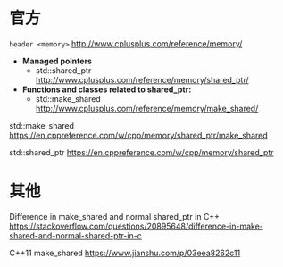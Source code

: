 
# 官方

`header <memory>` http://www.cplusplus.com/reference/memory/
- **Managed pointers**
  * std::shared_ptr http://www.cplusplus.com/reference/memory/shared_ptr/
- **Functions and classes related to shared_ptr:**
  * std::make_shared http://www.cplusplus.com/reference/memory/make_shared/

std::make_shared https://en.cppreference.com/w/cpp/memory/shared_ptr/make_shared

std::shared_ptr https://en.cppreference.com/w/cpp/memory/shared_ptr

# 其他

Difference in make_shared and normal shared_ptr in C++ https://stackoverflow.com/questions/20895648/difference-in-make-shared-and-normal-shared-ptr-in-c

C++11 make_shared https://www.jianshu.com/p/03eea8262c11
